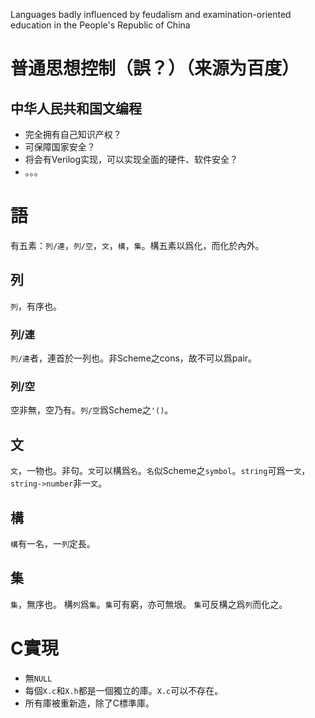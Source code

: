 Languages badly influenced by feudalism and examination-oriented education in the People's Republic of China
# 普通思想控制（誤？）（来源为百度）
## 中华人民共和国文编程
+ 完全拥有自己知识产权？
+ 可保障国家安全？
+ 将会有Verilog实现，可以实现全面的硬件、软件安全？
+ 。。。
# 語

有五素：`列/連`，`列/空`，`文`，`構`，`集`。構五素以爲化，而化於內外。

## 列

`列`，有序也。

### 列/連

`列/連`者，連首於一列也。非Scheme之cons，故不可以爲pair。

### 列/空

空非無，空乃有。`列/空`爲Scheme之`'()`。

## 文

`文`，一物也。非句。`文`可以構爲`名`。`名`似Scheme之`symbol`。`string`可爲一`文`，`string->number`非一`文`。

## 構

`構`有一名，一`列`定長。

## 集

`集`，無序也。
構`列`爲`集`。`集`可有窮，亦可無垠。
`集`可反構之爲`列`而化之。

# C實現
+ 無`NULL`
+ 每個`X.c`和`X.h`都是一個獨立的庫。`X.c`可以不存在。
+ 所有庫被重新造，除了C標準庫。
